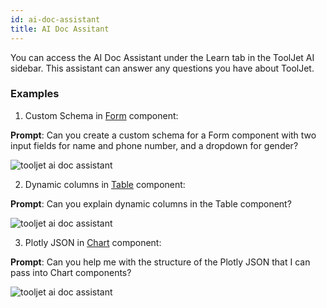 ```yaml
---
id: ai-doc-assistant
title: AI Doc Assitant
---
```


You can access the AI Doc Assistant under the Learn tab in the ToolJet AI sidebar. This assistant can answer any questions you have about ToolJet.

### Examples

1. Custom Schema in [Form](/docs/widgets/form/) component:

 **Prompt**: Can you create a custom schema for a Form component with two input fields for name and phone number, and a dropdown for gender?

<div style={{textAlign: 'center'}}>

<img className="screenshot-full" src="/img/tooljet-ai/doc-1.png" alt="tooljet ai doc assistant" />
 
</div>


 2. Dynamic columns in [Table](/docs/widgets/table/table-properties/) component:

 **Prompt**: Can you explain dynamic columns in the Table component?

<div style={{textAlign: 'center'}}>

<img className="screenshot-full" src="/img/tooljet-ai/doc-2.png" alt="tooljet ai doc assistant" />
 
</div>


 3. Plotly JSON in [Chart](/docs/widgets/chart/) component:

   **Prompt**: Can you help me with the structure of the Plotly JSON that I can pass into Chart components?

<div style={{textAlign: 'center'}}>

<img className="screenshot-full" src="/img/tooljet-ai/doc-3.png" alt="tooljet ai doc assistant" />
 
</div>